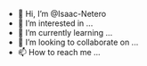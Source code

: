- 👋 Hi, I’m @Isaac-Netero
- 👀 I’m interested in ...
- 🌱 I’m currently learning ...
- 💞️ I’m looking to collaborate on ...
- 📫 How to reach me ...

<!---
Isaac-Netero/Isaac-Netero is a ✨ special ✨ repository because its `README.md` (this file) appears on your GitHub profile.
You can click the Preview link to take a look at your changes.
--->
